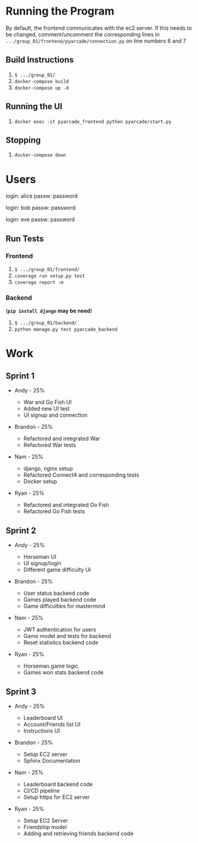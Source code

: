 # Running the Program
By default, the frontend communicates with the ec2 server.
If this needs to be changed, comment/uncomment the corresponding lines in ```.../group_01/frontend/pyarcade/connection.py``` on line numbers 6 and 7

## Build Instructions
1. ```$ .../group_01/```
1. ```docker-compose build```
1. ```docker-compose up -d```

## Running the UI
1. ```docker exec -it pyarcade_frontend python pyarcade/start.py```

## Stopping
1. ```docker-compose down```

# Users
login: alice
passw: password

login: bob
passw: password

login: eve
passw: password


## Run Tests
### Frontend
1. ```$ .../group_01/frontend/```
2. ```coverage run setup.py test```
3. ```coverage report -m```

### Backend
(**```pip install django``` may be need**)
1. ```$ .../group_01/backend/```
2. ```python manage.py test pyarcade_backend```

# Work
## Sprint 1
- Andy - 25%
    - War and Go Fish UI
    - Added new UI test
    - UI signup and connection

- Brandon - 25%
    - Refactored and integrated War
    - Refactored War tests

- Nam - 25%
    - django, nginx setup
    - Refactored Connect4 and corresponding tests
    - Docker setup

- Ryan - 25%
    - Refactored and integrated Go Fish
    - Refactored Go Fish tests

## Sprint 2
- Andy - 25%
    - Horseman UI
    - UI signup/login
    - Different game difficulty UI

- Brandon - 25%
    - User status backend code
    - Games played backend code
    - Game difficulties for mastermind

- Nam - 25%
    - JWT authentication for users
    - Game model and tests for backend
    - Reset statistics backend code

- Ryan - 25%
    - Horseman game logic
    - Games won stats backend code

## Sprint 3
- Andy - 25%
    - Leaderboard UI
    - Account/Friends list UI
    - Instructions UI

- Brandon - 25%
    - Setup EC2 server
    - Sphinx Documentation

- Nam - 25%
    - Leaderboard backend code
    - CI/CD pipeline
    - Setup https for EC2 server

- Ryan - 25%
    - Setup EC2 Server
    - Friendship model 
    - Adding and retrieving friends backend code

